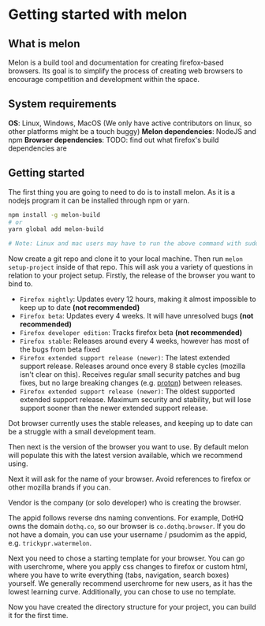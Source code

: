 # Getting started with melon

## What is melon

Melon is a build tool and documentation for creating firefox-based browsers. Its goal is to simplify the process of creating web browsers to encourage competition and development within the space.

## System requirements

**OS**: Linux, Windows, MacOS (We only have active contributors on linux, so other platforms might be a touch buggy)
**Melon dependencies**: NodeJS and npm
**Browser dependencies**: TODO: find out what firefox's build dependencies are

## Getting started

The first thing you are going to need to do is to install melon. As it is a nodejs program it can be installed through npm or yarn.

```sh
npm install -g melon-build
# or
yarn global add melon-build

# Note: Linux and mac users may have to run the above command with sudo
```

Now create a git repo and clone it to your local machine. Then run `melon setup-project` inside of that repo. This will ask you a variety of questions in relation to your project setup. Firstly, the release of the browser you want to bind to.

- `Firefox nightly`: Updates every 12 hours, making it almost impossible to keep up to date **(not recommended)**
- `Firefox beta`: Updates every 4 weeks. It will have unresolved bugs **(not recommended)**
- `Firefox developer edition`: Tracks firefox beta **(not recommended)**
- `Firefox stable`: Releases around every 4 weeks, however has most of the bugs from beta fixed
- `Firefox extended support release (newer)`: The latest extended support release. Releases around once every 8 stable cycles (mozilla isn't clear on this). Receives regular small security patches and bug fixes, but no large breaking changes (e.g. [proton](https://www.omgubuntu.co.uk/2021/02/try-firefox-proton-redesign-ubuntu)) between releases.
- `Firefox extended support release (newer)`: The oldest supported extended support release. Maximum security and stability, but will lose support sooner than the newer extended support release.

Dot browser currently uses the stable releases, and keeping up to date can be a struggle with a small development team.

Then next is the version of the browser you want to use. By default melon will populate this with the latest version available, which we recommend using.

Next it will ask for the name of your browser. Avoid references to firefox or other mozilla brands if you can.

Vendor is the company (or solo developer) who is creating the browser.

The appid follows reverse dns naming conventions. For example, DotHQ owns the domain `dothq.co`, so our browser is `co.dothq.browser`. If you do not have a domain, you can use your username / psudomim as the appid, e.g. `trickypr.watermelon`.

Next you need to chose a starting template for your browser. You can go with userchrome, where you apply css changes to firefox or custom html, where you have to write everything (tabs, navigation, search boxes) yourself. We generally recommend userchrome for new users, as it has the lowest learning curve. Additionally, you can chose to use no template.

Now you have created the directory structure for your project, you can build it for the first time.
